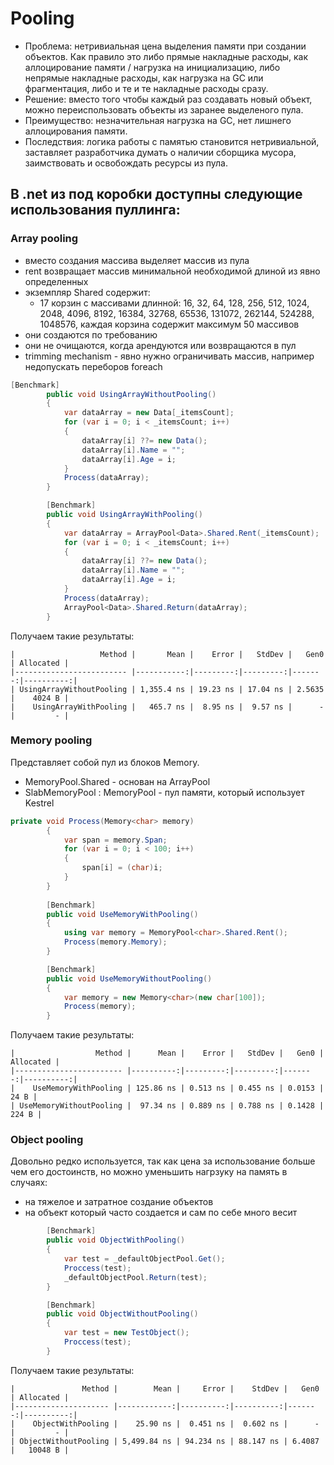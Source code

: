 # Pooling
- Проблема: нетривиальная цена выделения памяти при создании объектов. Как правило это либо прямые накладные расходы, как аллоцирование памяти / нагрузка на инициализацию, либо непрямые накладные расходы, как нагрузка на GC или фрагментация, либо и те и те накладные расходы сразу.
- Решение: вместо того чтобы каждый раз создавать новый объект, можно переиспользовать объекты из заранее выделеного пула. 
- Преимущество: незначительная нагрузка на GC, нет лишнего аллоцирования памяти. 
- Последствия: логика работы с памятью становится нетривиальной, заставляет разработчика думать о наличии сборщика мусора, заимствовать и освобождать ресурсы из пула.

## В .net из под коробки доступны следующие использования пуллинга:
### Array pooling
- вместо создания массива выделяет массив из пула
- rent возвращает массив минимальной необходимой длиной из явно определенных
- экземпляр Shared содержит:
  - 17 корзин с массивами длинной: 16, 32, 64, 128, 256, 512, 1024, 2048, 4096, 8192, 16384, 32768, 65536, 131072, 262144, 524288, 1048576, каждая корзина содержит максимум 50 массивов
- они создаются по требованию
- они не очищаются, когда арендуются или возвращаются в пул
- trimming mechanism - явно нужно ограничивать массив, например недопускать переборов foreach

```c#
[Benchmark]
        public void UsingArrayWithoutPooling()
        {
            var dataArray = new Data[_itemsCount];
            for (var i = 0; i < _itemsCount; i++)
            {
                dataArray[i] ??= new Data();
                dataArray[i].Name = "";
                dataArray[i].Age = i;
            }
            Process(dataArray);
        }

        [Benchmark]
        public void UsingArrayWithPooling()
        {
            var dataArray = ArrayPool<Data>.Shared.Rent(_itemsCount);
            for (var i = 0; i < _itemsCount; i++)
            {
                dataArray[i] ??= new Data();
                dataArray[i].Name = "";
                dataArray[i].Age = i;
            }
            Process(dataArray);
            ArrayPool<Data>.Shared.Return(dataArray);
        }
```

Получаем такие результаты:

```
|                   Method |       Mean |    Error |   StdDev |   Gen0 | Allocated |
|------------------------- |-----------:|---------:|---------:|-------:|----------:|
| UsingArrayWithoutPooling | 1,355.4 ns | 19.23 ns | 17.04 ns | 2.5635 |    4024 B |
|    UsingArrayWithPooling |   465.7 ns |  8.95 ns |  9.57 ns |      - |         - |
```

### Memory pooling
Представляет собой пул из блоков Memory<T>.
- MemoryPool<T>.Shared - основан на ArrayPool
- SlabMemoryPool : MemoryPool<byte> - пул памяти, который использует Kestrel

```c#
private void Process(Memory<char> memory)
        {
            var span = memory.Span;
            for (var i = 0; i < 100; i++)
            {
                span[i] = (char)i;
            }
        }
        
        [Benchmark]
        public void UseMemoryWithPooling()
        {
            using var memory = MemoryPool<char>.Shared.Rent();
            Process(memory.Memory);       
        }

        [Benchmark]
        public void UseMemoryWithoutPooling()
        {
            var memory = new Memory<char>(new char[100]);
            Process(memory);
        }
```

Получаем такие результаты:

```
|                  Method |      Mean |    Error |   StdDev |   Gen0 | Allocated |
|------------------------ |----------:|---------:|---------:|-------:|----------:|
|    UseMemoryWithPooling | 125.86 ns | 0.513 ns | 0.455 ns | 0.0153 |      24 B |
| UseMemoryWithoutPooling |  97.34 ns | 0.889 ns | 0.788 ns | 0.1428 |     224 B |
```

### Object pooling
Довольно редко используется, так как цена за использование больше чем его достоинств, но можно уменьшить нагрзуку на память в случаях:
 - на тяжелое и затратное создание объектов
 - на объект который часто создается и сам по себе много весит

```c#
        [Benchmark]
        public void ObjectWithPooling()
        {
            var test = _defaultObjectPool.Get();
            Proccess(test);
            _defaultObjectPool.Return(test);
        }

        [Benchmark]
        public void ObjectWithoutPooling()
        {
            var test = new TestObject();
            Proccess(test);
        }
```

Получаем такие результаты:
```
|               Method |        Mean |     Error |    StdDev |   Gen0 | Allocated |
|--------------------- |------------:|----------:|----------:|-------:|----------:|
|    ObjectWithPooling |    25.90 ns |  0.451 ns |  0.602 ns |      - |         - |
| ObjectWithoutPooling | 5,499.84 ns | 94.234 ns | 88.147 ns | 6.4087 |   10048 B |

```